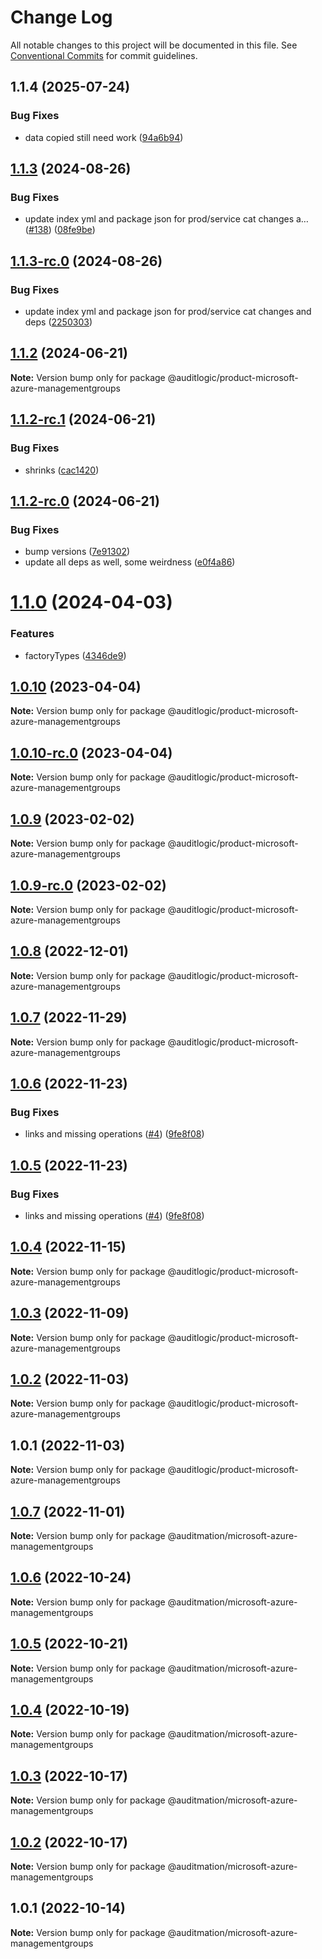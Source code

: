 # Change Log

All notable changes to this project will be documented in this file.
See [Conventional Commits](https://conventionalcommits.org) for commit guidelines.

## 1.1.4 (2025-07-24)


### Bug Fixes

* data copied still need work ([94a6b94](https://github.com/zerobias-org/product/commit/94a6b942fb0516367548599d739529536132755a))





## [1.1.3](https://github.com/auditlogic/product/compare/@auditlogic/product-microsoft-azure-managementgroups@1.1.2...@auditlogic/product-microsoft-azure-managementgroups@1.1.3) (2024-08-26)


### Bug Fixes

* update index yml and package json for prod/service cat changes a… ([#138](https://github.com/auditlogic/product/issues/138)) ([08fe9be](https://github.com/auditlogic/product/commit/08fe9beb1c8457462a19bc69caa02e6212d97e1a))





## [1.1.3-rc.0](https://github.com/auditlogic/product/compare/@auditlogic/product-microsoft-azure-managementgroups@1.1.2...@auditlogic/product-microsoft-azure-managementgroups@1.1.3-rc.0) (2024-08-26)


### Bug Fixes

* update index yml and package json for prod/service cat changes and deps ([2250303](https://github.com/auditlogic/product/commit/225030363a363608240135b7ebed386b28f01e4b))





## [1.1.2](https://github.com/auditlogic/product/compare/@auditlogic/product-microsoft-azure-managementgroups@1.1.2-rc.1...@auditlogic/product-microsoft-azure-managementgroups@1.1.2) (2024-06-21)

**Note:** Version bump only for package @auditlogic/product-microsoft-azure-managementgroups





## [1.1.2-rc.1](https://github.com/auditlogic/product/compare/@auditlogic/product-microsoft-azure-managementgroups@1.1.2-rc.0...@auditlogic/product-microsoft-azure-managementgroups@1.1.2-rc.1) (2024-06-21)


### Bug Fixes

* shrinks ([cac1420](https://github.com/auditlogic/product/commit/cac14200fefcd8183ab69fe89a47bd3f70f563e9))





## [1.1.2-rc.0](https://github.com/auditlogic/product/compare/@auditlogic/product-microsoft-azure-managementgroups@1.1.0...@auditlogic/product-microsoft-azure-managementgroups@1.1.2-rc.0) (2024-06-21)


### Bug Fixes

* bump versions ([7e91302](https://github.com/auditlogic/product/commit/7e913023b8b312150ed7762c32fbbe616be71de5))
* update all deps as well, some weirdness ([e0f4a86](https://github.com/auditlogic/product/commit/e0f4a864714e2d3de6bbf3da014d5312fe53be2f))





# [1.1.0](https://github.com/auditlogic/product/compare/@auditlogic/product-microsoft-azure-managementgroups@1.0.10...@auditlogic/product-microsoft-azure-managementgroups@1.1.0) (2024-04-03)


### Features

* factoryTypes ([4346de9](https://github.com/auditlogic/product/commit/4346de92693aee892fccf725338ffc7b80ab182b))





## [1.0.10](https://github.com/auditlogic/product/compare/@auditlogic/product-microsoft-azure-managementgroups@1.0.9...@auditlogic/product-microsoft-azure-managementgroups@1.0.10) (2023-04-04)

**Note:** Version bump only for package @auditlogic/product-microsoft-azure-managementgroups





## [1.0.10-rc.0](https://github.com/auditlogic/product/compare/@auditlogic/product-microsoft-azure-managementgroups@1.0.9...@auditlogic/product-microsoft-azure-managementgroups@1.0.10-rc.0) (2023-04-04)

**Note:** Version bump only for package @auditlogic/product-microsoft-azure-managementgroups





## [1.0.9](https://github.com/auditlogic/product/compare/@auditlogic/product-microsoft-azure-managementgroups@1.0.8...@auditlogic/product-microsoft-azure-managementgroups@1.0.9) (2023-02-02)

**Note:** Version bump only for package @auditlogic/product-microsoft-azure-managementgroups





## [1.0.9-rc.0](https://github.com/auditlogic/product/compare/@auditlogic/product-microsoft-azure-managementgroups@1.0.8...@auditlogic/product-microsoft-azure-managementgroups@1.0.9-rc.0) (2023-02-02)

**Note:** Version bump only for package @auditlogic/product-microsoft-azure-managementgroups





## [1.0.8](https://github.com/auditlogic/product/compare/@auditlogic/product-microsoft-azure-managementgroups@1.0.7...@auditlogic/product-microsoft-azure-managementgroups@1.0.8) (2022-12-01)

**Note:** Version bump only for package @auditlogic/product-microsoft-azure-managementgroups





## [1.0.7](https://github.com/auditlogic/product/compare/@auditlogic/product-microsoft-azure-managementgroups@1.0.6...@auditlogic/product-microsoft-azure-managementgroups@1.0.7) (2022-11-29)

**Note:** Version bump only for package @auditlogic/product-microsoft-azure-managementgroups





## [1.0.6](https://github.com/auditlogic/product/compare/@auditlogic/product-microsoft-azure-managementgroups@1.0.4...@auditlogic/product-microsoft-azure-managementgroups@1.0.6) (2022-11-23)


### Bug Fixes

* links and missing operations ([#4](https://github.com/auditlogic/product/issues/4)) ([9fe8f08](https://github.com/auditlogic/product/commit/9fe8f08fe7c57fdb79f991ac35bd6ac2e7dcad38))





## [1.0.5](https://github.com/auditlogic/product/compare/@auditlogic/product-microsoft-azure-managementgroups@1.0.4...@auditlogic/product-microsoft-azure-managementgroups@1.0.5) (2022-11-23)


### Bug Fixes

* links and missing operations ([#4](https://github.com/auditlogic/product/issues/4)) ([9fe8f08](https://github.com/auditlogic/product/commit/9fe8f08fe7c57fdb79f991ac35bd6ac2e7dcad38))





## [1.0.4](https://github.com/auditlogic/product/compare/@auditlogic/product-microsoft-azure-managementgroups@1.0.3...@auditlogic/product-microsoft-azure-managementgroups@1.0.4) (2022-11-15)

**Note:** Version bump only for package @auditlogic/product-microsoft-azure-managementgroups





## [1.0.3](https://github.com/auditlogic/product/compare/@auditlogic/product-microsoft-azure-managementgroups@1.0.2...@auditlogic/product-microsoft-azure-managementgroups@1.0.3) (2022-11-09)

**Note:** Version bump only for package @auditlogic/product-microsoft-azure-managementgroups





## [1.0.2](https://github.com/auditlogic/product/compare/@auditlogic/product-microsoft-azure-managementgroups@1.0.1...@auditlogic/product-microsoft-azure-managementgroups@1.0.2) (2022-11-03)

**Note:** Version bump only for package @auditlogic/product-microsoft-azure-managementgroups





## 1.0.1 (2022-11-03)

**Note:** Version bump only for package @auditlogic/product-microsoft-azure-managementgroups





## [1.0.7](https://github.com/auditmation/store-content/compare/@auditmation/microsoft-azure-managementgroups@1.0.6...@auditmation/microsoft-azure-managementgroups@1.0.7) (2022-11-01)

**Note:** Version bump only for package @auditmation/microsoft-azure-managementgroups





## [1.0.6](https://github.com/auditmation/store-content/compare/@auditmation/microsoft-azure-managementgroups@1.0.5...@auditmation/microsoft-azure-managementgroups@1.0.6) (2022-10-24)

**Note:** Version bump only for package @auditmation/microsoft-azure-managementgroups





## [1.0.5](https://github.com/auditmation/store-content/compare/@auditmation/microsoft-azure-managementgroups@1.0.4...@auditmation/microsoft-azure-managementgroups@1.0.5) (2022-10-21)

**Note:** Version bump only for package @auditmation/microsoft-azure-managementgroups





## [1.0.4](https://github.com/auditmation/store-content/compare/@auditmation/microsoft-azure-managementgroups@1.0.3...@auditmation/microsoft-azure-managementgroups@1.0.4) (2022-10-19)

**Note:** Version bump only for package @auditmation/microsoft-azure-managementgroups





## [1.0.3](https://github.com/auditmation/store-content/compare/@auditmation/microsoft-azure-managementgroups@1.0.2...@auditmation/microsoft-azure-managementgroups@1.0.3) (2022-10-17)

**Note:** Version bump only for package @auditmation/microsoft-azure-managementgroups





## [1.0.2](https://github.com/auditmation/store-content/compare/@auditmation/microsoft-azure-managementgroups@1.0.1...@auditmation/microsoft-azure-managementgroups@1.0.2) (2022-10-17)

**Note:** Version bump only for package @auditmation/microsoft-azure-managementgroups





## 1.0.1 (2022-10-14)

**Note:** Version bump only for package @auditmation/microsoft-azure-managementgroups
